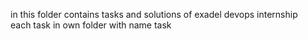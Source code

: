 in this folder contains tasks and solutions of exadel devops internship
<br>each task in own folder with name task<number of task>  
  
